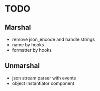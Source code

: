 # TODO

## Marshal
- remove json_encode and handle strings
- name by hooks
- formatter by hooks

## Unmarshal
- json stream parser with events
- object instantiator component
